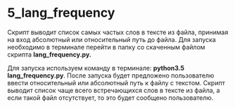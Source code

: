 # 5_lang_frequency

Скрипт выводит список самых частых слов в тексте из файла, принимая на вход абсолютный или относительный путь до файла. Для запуска необходимо в терминале перейти в папку со скаченным файлом скрипта **lang_frequency.py.**

Для запуска используем команду в терминале: **python3.5 lang_frequency.py**. После запуска будет предложено пользователю ввести относительный или абсолютный путь к файлу с текстом. Скрипт выводит список чаще всего встречающихся слов в тексте из файла, а если такой файл отсутствует, то это будет сообщено пользователю.
